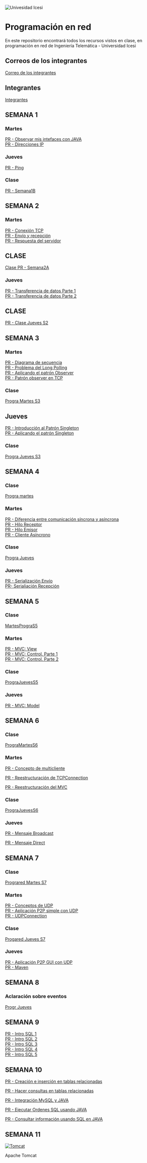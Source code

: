 ![Univesidad Icesi](https://www.icesi.edu.co/fundacion_profesores/images/stories/varios/icesi.png)

# Programación en red

En este repositorio encontrará todos los recursos vistos en clase, en programación en red de Ingeniería Telemática - Universidad Icesi

## Correos de los integrantes
[Correo de los integrantes](https://docs.google.com/spreadsheets/d/1oHoZTIXGRmMuA74zsQ--_yaa_FZ7v7xsOSrtLHhGMeE/edit?usp=sharing)

## Integrantes
[Integrantes](https://docs.google.com/presentation/d/1PwNvbhk7hoPz-wajL6KYQVVqvWp_pvfbJ9THQwfr4mk/edit?usp=sharing)

## SEMANA 1

### Martes
[PR - Observar mis intefaces con JAVA](https://youtu.be/GsDk8_f-Jlg) <br />
[PR - Direcciones IP](https://youtu.be/5i-dIVXavds) <br />

### Jueves
[PR - Ping](https://youtu.be/zLVCzo_X3iE) <br />

### Clase
[PR - Semana1B](https://youtu.be/W8VsVFwfXC8)


## SEMANA 2

### Martes
[PR - Conexión TCP](https://youtu.be/ASlR6Ss_wFY) <br />
[PR - Envío y recepción](https://youtu.be/K2WBJBlARH0) <br />
[PR - Respuesta del servidor](https://youtu.be/I3dvIxfV9Dg) <br />


## CLASE
[Clase PR - Semana2A](https://youtu.be/NOQ2lEeU9TM) <br />


### Jueves
[PR - Transferencia de datos Parte 1](https://youtu.be/WbhovRmgy2g) <br />
[PR - Transferencia de datos Parte 2](https://youtu.be/if837vl60vw) <br />

## CLASE
[PR - Clase Jueves S2](https://youtu.be/fogWQY0dgik) <br />


## SEMANA 3

### Martes
[PR - Diagrama de secuencia](https://youtu.be/8i7P5qfTRPw)<br />
[PR - Problema del Long Polling](https://youtu.be/ezdmoD_Rwrs)<br />
[PR - Aplicando el patrón Observer](https://youtu.be/Nh-n15TlG6A)<br />
[PR - Patrón observer en TCP](https://youtu.be/NDV16Ya42B4)<br />

### Clase
[Progra Martes S3](https://youtu.be/vH8zYmph9K4)

## Jueves
[PR - Introducción al Patrón Singleton](https://youtu.be/OMipEJ8-cEA)<br />
[PR - Aplicando el patrón Singleton](https://youtu.be/P-Kl-yTpops)<br />

### Clase
[Progra Jueves S3](https://youtu.be/nPjlUZ_XBEg)


## SEMANA 4

### Clase
[Progra martes](https://youtu.be/FbixlR4CFuQ)

### Martes
[PR - Diferencia entre comunicación síncrona y asíncrona](https://youtu.be/vbtrrIpFYio)<br/>
[PR - Hilo Receptor](https://youtu.be/ZednN5HM4ks)<br/>
[PR - Hilo Emisor](https://youtu.be/VZp-fO1Rw_0)<br/>
[PR - Cliente Asíncrono](https://youtu.be/F8u6eoOj3Bs)<br/>

### Clase
[Progra Jueves](https://youtu.be/nhnhD8sjlhw)

### Jueves
[PR - Serialización Envío](https://youtu.be/CPdAnmBdsZc)<br/>
[PR- Serialiación Recepción](https://youtu.be/_bSv6i1HXwY)<br/>


## SEMANA 5

### Clase
[MartesPrograS5](https://youtu.be/oJ2q5BPanvQ)

### Martes
[PR - MVC: View](https://youtu.be/N8RwMkMlrL0)<br/>
[PR - MVC: Control. Parte 1](https://youtu.be/OW46167eiec)<br/>
[PR - MVC: Control. Parte 2](https://youtu.be/LM2qXWSWgU0)<br/>

### Clase
[PrograJuevesS5](https://youtu.be/vMtWSHGlGpw)

### Jueves
[PR - MVC: Model](https://youtu.be/kzLisLZ5SOs)<br/>


## SEMANA 6

### Clase
[PrograMartesS6](https://youtu.be/h6woNvAeEKM)<br />

### Martes
[PR - Concepto de multicliente](https://youtu.be/7YcLyufDhBQ)<br />

[PR - Reestructuración de TCPConnection](https://youtu.be/6Ed3Dy4a4lI) <br />

[PR - Reestructuración del MVC](https://youtu.be/0gvR2EOW9vA) <br />


### Clase
[PrograJuevesS6](https://youtu.be/ylRYEGXVao8)<br />

### Jueves
[PR - Mensaje Broadcast](https://youtu.be/zgqDDPGIlXQ) <br />

[PR - Mensaje Direct](https://youtu.be/mSAwCkDtO1w) <br />


## SEMANA 7

### Clase
[Prograred Martes S7](https://youtu.be/ogFKJCbtErI)

### Martes
[PR - Conceptos de UDP](https://youtu.be/tN6Dd19Y4xw)<br/>
[PR - Aplicación P2P simple con UDP](https://youtu.be/22zEIrewYDo)<br/>
[PR - UDPConnection](https://youtu.be/MmsY2yjQvWc)<br/>

### Clase
[Progared Jueves S7](https://youtu.be/u_7y08DCigQ)

### Jueves
[PR - Aplicación P2P GUI con UDP](https://youtu.be/NOdFEABU6T8)<br/>
[PR - Maven](https://youtu.be/lnbqh5q3OYo)<br/>

## SEMANA 8

### Aclaración sobre eventos
[Progr Jueves](https://youtu.be/TrCpnSZJA3E)

## SEMANA 9

[PR - Intro SQL 1](https://youtu.be/IqMchgpoe-8)<br/>
[PR - Intro SQL 2](https://youtu.be/PAjurlkfoKc)<br/>
[PR - Intro SQL 3](https://youtu.be/BumOUpUc-E0)<br/>
[PR - Intro SQL 4](https://youtu.be/r_P9ca51v3s)<br/>
[PR - Intro SQL 5](https://youtu.be/_ulE8fYxD40)<br/>

## SEMANA 10

[PR - Creación e inserción en tablas relacionadas](https://youtu.be/2z4IgN9qBSw)<br/>

[PR - Hacer consultas en tablas relacionadas](https://youtu.be/mBq75q4jtQk)<br/>

[PR - Integración MySQL y JAVA](https://youtu.be/Ws4k16v6D3I)<br/>

[PR - Ejecutar Ordenes SQL usando JAVA](https://youtu.be/R_1EvJYzJsk)<br/>

[PR - Consultar información usando SQL en JAVA](https://youtu.be/URLxVXvJm2o)<br/>


## SEMANA 11

[![Tomcat](https://cdn.iconscout.com/icon/free/png-256/tomcat-283113.png)](https://downloads.apache.org/tomcat/tomcat-9/v9.0.39/bin/apache-tomcat-9.0.39.zip)
<p>Apache Tomcat</p>